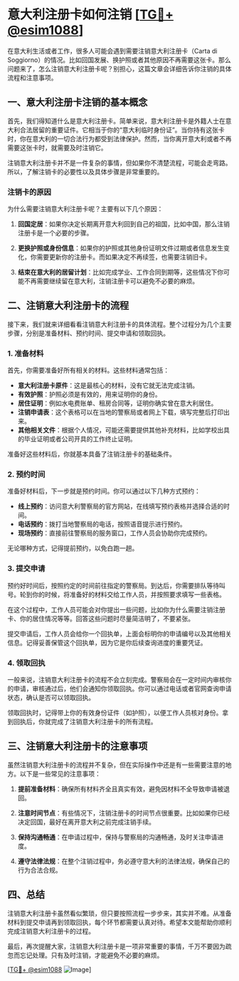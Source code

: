 # 意大利注册卡如何注销 [[TG💪+ @esim1088](https://t.me/s/esim1088)]

在意大利生活或者工作，很多人可能会遇到需要注销意大利注册卡（Carta di Soggiorno）的情况。比如回国发展、换护照或者其他原因不再需要这张卡。那么问题来了，怎么注销意大利注册卡呢？别担心，这篇文章会详细告诉你注销的具体流程和注意事项。

## 一、意大利注册卡注销的基本概念

首先，我们得知道什么是意大利注册卡。简单来说，意大利注册卡是外籍人士在意大利合法居留的重要证件。它相当于你的“意大利临时身份证”。当你持有这张卡时，你在意大利的一切合法行为都受到法律保护。然而，当你离开意大利或者不再需要这张卡时，就需要及时注销它。

注销意大利注册卡并不是一件复杂的事情，但如果你不清楚流程，可能会走弯路。所以，了解注销卡的必要性以及具体步骤是非常重要的。

### 注销卡的原因

为什么需要注销意大利注册卡呢？主要有以下几个原因：

1. **回国定居**：如果你决定长期离开意大利回到自己的祖国，比如中国，那么注销注册卡是一个必要的步骤。
   
2. **更换护照或身份信息**：如果你的护照或其他身份证明文件过期或者信息发生变化，你需要更新你的注册卡。而如果决定不再续签，也需要注销旧卡。
   
3. **结束在意大利的居留计划**：比如完成学业、工作合同到期等，这些情况下你可能不再需要继续留在意大利，注销注册卡可以避免不必要的麻烦。

## 二、注销意大利注册卡的流程

接下来，我们就来详细看看注销意大利注册卡的具体流程。整个过程分为几个主要步骤，分别是准备材料、预约时间、提交申请和领取回执。

### 1. 准备材料

首先，你需要准备好所有相关的材料。这些材料通常包括：

- **意大利注册卡原件**：这是最核心的材料，没有它就无法完成注销。
- **有效护照**：护照必须是有效的，用来证明你的身份。
- **居住证明**：例如水电费账单、租房合同等，证明你确实曾在意大利居住。
- **注销申请表**：这个表格可以在当地的警察局或者网上下载，填写完整后打印出来。
- **其他相关文件**：根据个人情况，可能还需要提供其他补充材料，比如学校出具的毕业证明或者公司开具的工作终止证明。

准备好这些材料后，你就基本具备了注销注册卡的基础条件。

### 2. 预约时间

准备好材料后，下一步就是预约时间。你可以通过以下几种方式预约：

- **线上预约**：访问意大利警察局的官方网站，在线填写预约表格并选择合适的时间。
- **电话预约**：拨打当地警察局的电话，按照语音提示进行预约。
- **现场预约**：直接前往警察局的服务窗口，工作人员会协助你完成预约。

无论哪种方式，记得提前预约，以免白跑一趟。

### 3. 提交申请

预约好时间后，按照约定的时间前往指定的警察局。到达后，你需要排队等待叫号。轮到你的时候，将准备好的材料交给工作人员，并按照要求填写一些表格。

在这个过程中，工作人员可能会对你提出一些问题，比如你为什么需要注销注册卡、你的居住情况等等。回答这些问题时尽量简洁明了，不要紧张。

提交申请后，工作人员会给你一个回执单，上面会标明你的申请编号以及其他相关信息。记得妥善保管这个回执单，因为它是你后续查询进度的重要凭证。

### 4. 领取回执

一般来说，注销意大利注册卡的流程不会立刻完成。警察局会在一定时间内审核你的申请，审核通过后，他们会通知你领取回执。你可以通过电话或者官网查询申请状态，确认是否可以领取回执。

领取回执时，记得带上你的有效身份证件（如护照），以便工作人员核对身份。拿到回执后，你就完成了注销意大利注册卡的所有流程。

## 三、注销意大利注册卡的注意事项

虽然注销意大利注册卡的流程并不复杂，但在实际操作中还是有一些需要注意的地方。以下是一些常见的注意事项：

1. **提前准备材料**：确保所有材料齐全且真实有效，避免因材料不全导致申请被退回。

2. **注意时间节点**：有些情况下，注销注册卡的时间节点很重要。比如如果你已经决定回国，最好在离开意大利之前完成注销手续。

3. **保持沟通畅通**：在申请过程中，保持与警察局的沟通畅通，及时关注申请进度。

4. **遵守法律法规**：在整个注销过程中，务必遵守意大利的法律法规，确保自己的行为合法合规。

## 四、总结

注销意大利注册卡虽然看似繁琐，但只要按照流程一步步来，其实并不难。从准备材料到提交申请再到领取回执，每个环节都需要认真对待。希望本文能帮助你顺利完成注销意大利注册卡的过程。

最后，再次提醒大家，注销意大利注册卡是一项非常重要的事情，千万不要因为疏忽而忘记处理。只有及时注销，才能避免不必要的麻烦。

[[TG💪+ @esim1088](https://t.me/s/esim1088) ![Image](https://i.postimg.cc/4NQfJmqS/Snipaste-2025-05-13-00-14-12.png)]